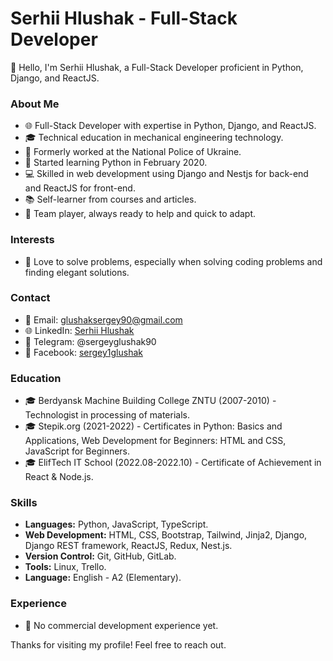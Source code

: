 # Serhii Hlushak - Full-Stack Developer

👋 Hello, I'm Serhii Hlushak, a Full-Stack Developer proficient in Python, Django, and ReactJS.
### About Me
- 🌐 Full-Stack Developer with expertise in Python, Django, and ReactJS.
- 🎓 Technical education in mechanical engineering technology.
- 👮 Formerly worked at the National Police of Ukraine.
- 📅 Started learning Python in February 2020.
- 💻 Skilled in web development using Django and Nestjs for back-end and ReactJS for front-end.
- 📚 Self-learner from courses and articles.
- 🤝 Team player, always ready to help and quick to adapt.

### Interests
- 🤔 Love to solve problems, especially when solving coding problems and finding elegant solutions.

### Contact
- 📧 Email: glushaksergey90@gmail.com
- 🌐 LinkedIn: [Serhii Hlushak](https://www.linkedin.com/in/serhii-hlushak-b06358216/)
- 📱 Telegram: @sergeyglushak90
- 👤 Facebook: [sergey1glushak](https://www.facebook.com/sergey1glushak)

### Education
- 🎓 Berdyansk Machine Building College ZNTU (2007-2010) - Technologist in processing of materials.
- 🎓 Stepik.org (2021-2022) - Certificates in Python: Basics and Applications, Web Development for Beginners: HTML and CSS, JavaScript for Beginners.
- 🎓 ElifTech IT School (2022.08-2022.10) - Certificate of Achievement in React & Node.js.

### Skills
- **Languages:** Python, JavaScript, TypeScript.
- **Web Development:** HTML, CSS, Bootstrap, Tailwind, Jinja2, Django, Django REST framework, ReactJS, Redux, Nest.js.
- **Version Control:** Git, GitHub, GitLab.
- **Tools:** Linux, Trello.
- **Language:** English - A2 (Elementary).

### Experience
- 🚀 No commercial development experience yet.

Thanks for visiting my profile! Feel free to reach out.
